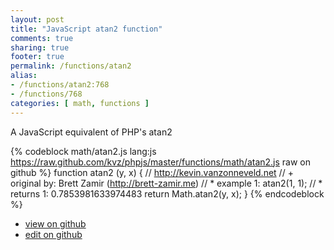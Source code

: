 ```yaml
---
layout: post
title: "JavaScript atan2 function"
comments: true
sharing: true
footer: true
permalink: /functions/atan2
alias:
- /functions/atan2:768
- /functions/768
categories: [ math, functions ]
---
```

A JavaScript equivalent of PHP's atan2
<!-- more -->
{% codeblock math/atan2.js lang:js https://raw.github.com/kvz/phpjs/master/functions/math/atan2.js raw on github %}
function atan2 (y, x) {
    // http://kevin.vanzonneveld.net
    // +   original by: Brett Zamir (http://brett-zamir.me)
    // *     example 1: atan2(1, 1);
    // *     returns 1: 0.7853981633974483
    return Math.atan2(y, x);
}
{% endcodeblock %}
<ul>
 <li><a href="https://github.com/kvz/phpjs/blob/master/functions/math/atan2.js">view on github</a></li>
 <li><a href="https://github.com/kvz/phpjs/edit/master/functions/math/atan2.js">edit on github</a></li>
</ul>
